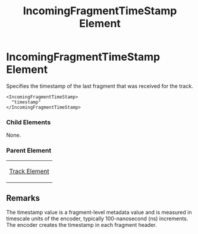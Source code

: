 ﻿---
title: IncomingFragmentTimeStamp Element
TOCTitle: IncomingFragmentTimeStamp Element
ms:assetid: d582e33f-a7e8-4f80-80a3-d0113e27164f
ms:mtpsurl: https://msdn.microsoft.com/en-us/library/Hh547064(v=VS.90)
ms:contentKeyID: 37836905
ms.date: 05/02/2012
mtps_version: v=VS.90
---

# IncomingFragmentTimeStamp Element

Specifies the timestamp of the last fragment that was received for the track.

    <IncomingFragmentTimeStamp>
      "timestamp"
    </IncomingFragmentTimeStamp>

### Child Elements

None.

### Parent Element

<table>
<colgroup>
<col style="width: 100%" />
</colgroup>
<tbody>
<tr class="odd">
<td><p><a href="track-element.md">Track Element</a></p></td>
</tr>
</tbody>
</table>


## Remarks

The timestamp value is a fragment-level metadata value and is measured in timescale units of the encoder, typically 100-nanosecond (ns) increments. The encoder creates the timestamp in each fragment header.

